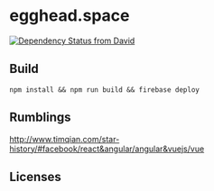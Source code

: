 # egghead.space

[![Dependency Status from David](https://david-dm.org/sne11ius/egghead.space.svg)](https://david-dm.org/sne11ius/egghead.space)

## Build

`npm install && npm run build && firebase deploy`

## Rumblings

http://www.timqian.com/star-history/#facebook/react&angular/angular&vuejs/vue

## Licenses
